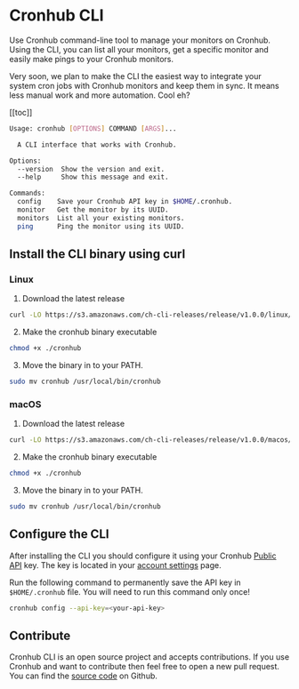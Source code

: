 # Cronhub CLI
Use Cronhub command-line tool to manage your monitors on Cronhub. Using the CLI, you can list all your monitors, get a specific monitor and easily make pings to your Cronhub monitors.

Very soon, we plan to make the CLI the easiest way to integrate your system cron jobs with Cronhub monitors and keep them in sync. It means less manual work and more automation. Cool eh?

[[toc]]

```sh
Usage: cronhub [OPTIONS] COMMAND [ARGS]...

  A CLI interface that works with Cronhub.

Options:
  --version  Show the version and exit.
  --help     Show this message and exit.

Commands:
  config    Save your Cronhub API key in $HOME/.cronhub.
  monitor   Get the monitor by its UUID.
  monitors  List all your existing monitors.
  ping      Ping the monitor using its UUID.
```
## Install the CLI binary using curl

### Linux
1. Download the latest release
```sh
curl -LO https://s3.amazonaws.com/ch-cli-releases/release/v1.0.0/linux/cronhub
```

2. Make the cronhub binary executable
```sh
chmod +x ./cronhub
```

3. Move the binary in to your PATH.
```sh
sudo mv cronhub /usr/local/bin/cronhub
```

### macOS

1. Download the latest release
```sh
curl -LO https://s3.amazonaws.com/ch-cli-releases/release/v1.0.0/macos/cronhub
```

2. Make the cronhub binary executable
```sh
chmod +x ./cronhub
```

3. Move the binary in to your PATH.
```sh
sudo mv cronhub /usr/local/bin/cronhub
```

## Configure the CLI

After installing the CLI you should configure it using your Cronhub [Public API](https://docs.cronhub.io/public-api.html) key. The key is located in your [account settings](https://cronhub.io/settings/api) page.

Run the following command to permanently save the API key in `$HOME/.cronhub` file. You will
need to run this command only once!

```sh
cronhub config --api-key=<your-api-key>
```
## Contribute
Cronhub CLI is an open source project and accepts contributions. If you use Cronhub and want to contribute then feel free to open a new pull request. You can find the [source code](https://github.com/cronhub-app/cli) on Github.

